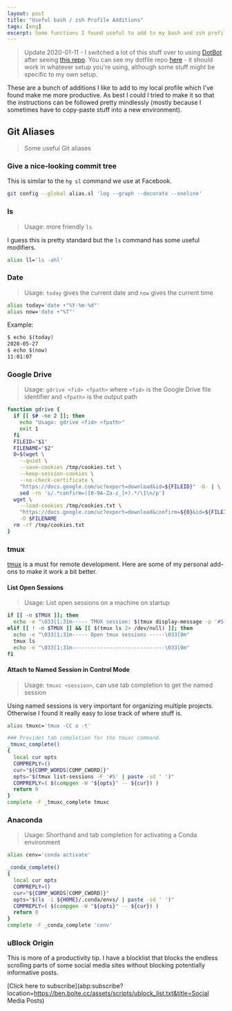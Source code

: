```yaml
---
layout: post
title: "Useful bash / zsh Profile Additions"
tags: [eng]
excerpt: Some functions I found useful to add to my bash and zsh profile.
---
```


> Update 2020-01-11 - I switched a lot of this stuff over to using [DotBot][dotbot] after seeing [this repo][dotfiles-inspiration]. You can see my dotfile repo [here][dotfiles] - it should work in whatever setup you're using, although some stuff might be specific to my own setup.

These are a bunch of additions I like to add to my local profile which I've found make me more productive. As best I could I tried to make it so that the instructions can be followed pretty mindlessly (mostly because I sometimes have to copy-paste stuff into a new environment).

## Git Aliases

> Some useful Git aliases

### Give a nice-looking commit tree

This is similar to the `hg sl` command we use at Facebook.

```bash
git config --global alias.sl 'log --graph --decorate --oneline'
```

### ls

> Usage: more friendly `ls`

I guess this is pretty standard but the `ls` command has some useful modifiers.

```bash
alias ll='ls -ahl'
```

### Date

> Usage: `today` gives the current date and `now` gives the current time

```bash
alias today='date +"%Y-%m-%d"'
alias now='date +"%T"'
```

Example:

```bash
$ echo $(today)
2020-05-27
$ echo $(now)
11:01:07
```

### Google Drive

> Usage: `gdrive <fid> <fpath>` where `<fid>` is the Google Drive file identifier and `<fpath>` is the output path

```bash
function gdrive {
  if [[ $# -ne 2 ]]; then
    echo "Usage: gdrive <fid> <fpath>"
    exit 1
  fi
  FILEID="$1"
  FILENAME="$2"
  O=$(wget \
    --quiet \
    --save-cookies /tmp/cookies.txt \
    --keep-session-cookies \
    --no-check-certificate \
    "https://docs.google.com/uc?export=download&id=${FILEID}" -O- | \
    sed -rn 's/.*confirm=([0-9A-Za-z_]+).*/\1\n/p')
  wget \
    --load-cookies /tmp/cookies.txt \
    "https://docs.google.com/uc?export=download&confirm=${O}&id=${FILEID}" \
    -O $FILENAME
  rm -rf /tmp/cookies.txt
}
```

### tmux

[tmux](https://github.com/tmux/tmux/wiki) is a must for remote development. Here are some of my personal add-ons to make it work a bit better.

#### List Open Sessions

> Usage: List open sessions on a machine on startup

```bash
if [[ -n $TMUX ]]; then
  echo -e "\033[1;31m----- TMUX session: $(tmux display-message -p '#S') -----\033[0m"
elif [[ ! -n $TMUX ]] && [[ $(tmux ls 2> /dev/null) ]]; then
  echo -e "\033[1;31m----- Open tmux sessions -----\033[0m"
  tmux ls
  echo -e "\033[1;31m------------------------------\033[0m"
fi
```

#### Attach to Named Session in Control Mode

> Usage: `tmuxc <session>`, can use tab completion to get the named session

Using named sessions is very important for organizing multiple projects. Otherwise I found it really easy to lose track of where stuff is.

```bash
alias tmuxc='tmux -CC a -t'

### Provides tab completion for the tmuxc command.
_tmuxc_complete()
{
  local cur opts
  COMPREPLY=()
  cur="${COMP_WORDS[COMP_CWORD]}"
  opts="$(tmux list-sessions -F '#S' | paste -sd ' ')"
  COMPREPLY=( $(compgen -W "${opts}" -- ${cur}) )
  return 0
}
complete -F _tmuxc_complete tmuxc
```

### Anaconda

> Usage: Shorthand and tab completion for activating a Conda environment

```bash
alias cenv='conda activate'

_conda_complete()
{
  local cur opts
  COMPREPLY=()
  cur="${COMP_WORDS[COMP_CWORD]}"
  opts="$(ls -1 ${HOME}/.conda/envs/ | paste -sd ' ')"
  COMPREPLY=( $(compgen -W "${opts}" -- ${cur}) )
  return 0
}
complete -F _conda_complete 'cenv'
```

### uBlock Origin

This is more of a productivity tip. I have a blocklist that blocks the endless scrolling parts of some social media sites without blocking potentially informative posts.

[Click here to subscribe](abp:subscribe?location=https://ben.bolte.cc/assets/scripts/ublock_list.txt&title=Social Media Posts)

[dotfiles]: https://github.com/codekansas/dotfiles
[dotfiles-inspiration]: https://github.com/mikejqzhang/dotfiles
[dotbot]: https://github.com/anishathalye/dotbot
